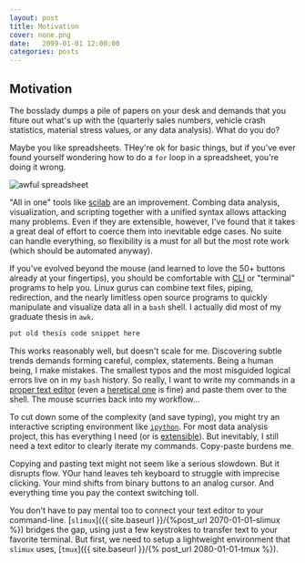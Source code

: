 ```yaml
---
layout: post
title: Motivation
cover: none.png
date:   2099-01-01 12:00:00
categories: posts
---
```


Motivation
---

The bosslady dumps a pile of papers on your desk and demands that you fiture out what's up with the (quarterly sales numbers, vehicle crash statistics, material stress values, or any data analysis).  What do you do?

Maybe you like spreadsheets.  THey're ok for basic things, but if you've ever found yourself wondering how to do a `for` loop in a spreadsheet, you're doing it wrong.

![awful spreadsheet](horrible_spreadsheet)

"All in one" tools like [scilab](http://scilab.org) are an improvement.  Combing data analysis, visualization, and scripting together with a unified syntax allows attacking many problems.  Even if they are extensible, however, I've found that it takes a great deal of effort to coerce them into inevitable edge cases.  No suite can handle everything, so flexibility is a must for all but the most rote work (which should be automated anyway).

If you've evolved beyond the mouse (and learned to love the 50+ buttons already at your fingertips), you should be comfortable with [CLI](http://en.wikipedia.org/wiki/Command-line_interface) or "terminal" programs to help you.  Linux gurus can combine text files, piping, redirection, and the nearly limitless open source programs to quickly manipulate and visualize data all in a `bash` shell.  I actually did most of my graduate thesis in `awk`.

```awk
put old thesis code snippet here
```

This works reasonably well, but doesn't scale for me.  Discovering subtle trends demands forming careful, complex, statements.  Being a human being, I make mistakes.  The smallest typos and the most misguided logical errors live on in my `bash` history.  So really, I want to write my commands in a [proper text editor](http://vim.org) (even a [heretical one](http://gnu.org/software/emacs/) is fine) and paste them over to the shell.  The mouse scurries back into my workflow...

To cut down some of the complexity (and save typing), you might try an interactive scripting environment like [`ipython`](http://ipython.org).  For most data analysis project, this has everything I need (or is [extensible](http://python.org/pypi/ctypes)).  But inevitably, I still need a text editor to clearly iterate my commands.  Copy-paste burdens me.

Copying and pasting text might not seem like a serious slowdown.  But it disrupts flow.  YOur hand leaves teh keyboard to struggle with imprecise clicking.  Your mind shifts from binary buttons to an analog cursor.  And everything time you pay the context switching toll.

You don't have to pay mental too to connect your text editor to your command-line.  [`slimux`]({{ site.baseurl }}/{%post_url 2070-01-01-slimux %}) bridges the gap, using just a few keystrokes to transfer text to your favorite terminal.  But first, we need to setup a lightweight environment that `slimux` uses, [`tmux`]({{ site.baseurl }}/{% post_url 2080-01-01-tmux %}).

